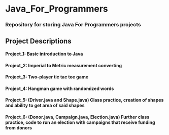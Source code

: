 # Java_For_Programmers
### Repository for storing Java For Programmers projects

## Project Descriptions
#### Project_1: Basic introduction to Java
#### Project_2: Imperial to Metric measurement converting
#### Project_3: Two-player tic tac toe game
#### Project_4: Hangman game with randomized words
#### Project_5: (Driver.java and Shape.java) Class practice, creation of shapes and ability to get area of said shapes
#### Project_6: (Donor.java, Campaign.java, Election.java) Further class practice, code to run an election with campaigns that receive funding from donors
